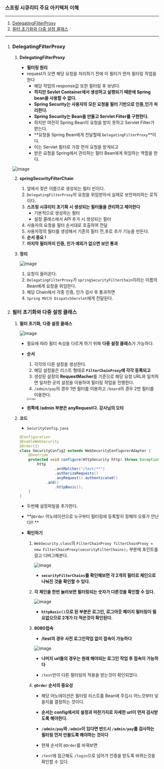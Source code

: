 ### **스프링 시큐리티 주요 아키텍처 이해**

---

1. [DelegatingFilterProxy](#DelegatingFilterProxy)
2. [필터 초기화와 다중 설정 클래스](#필터-초기화와-다중-설정-클래스)

---

1. ### DelegatingFilterProxy

    1. **DelegatingFilterProxy**

        * **필터링 원리**
        * request가 오면 해당 요청을 처리하기 전에 이 필터가 먼저 필터링 작업을 한다
            * 해당 작업의 response값 또한 필터링 후 보낸다.
            * **하지만 Sevlet Container에서 생성하고 실행되기 때문에 Spring bean을 사용할 수 없다.**
            * **Spring Security는 사용자의 모든 요청을 필터 기반으로 인증,인가 처리한다.**
            * **Spring Security는 Bean을 만들고 Servlet Filter를 구현한다.**
            * 하지만 여전히 Spring Bean이 요청을 받지 못하고 Servlet Filter가 받는다.
            * **요청을 Spring Bean에게 전달할때 `DelegatingFilterProxy`**이다.
            * 이는 Servlet 필터로 가장 먼저 요청을 받게되고
            * 받은 요청을  Spring에서 관리하는 필터 Bean에게 위임하는 역할을 한다.
        
    ![image](https://user-images.githubusercontent.com/52272332/97540284-c6101200-1a06-11eb-99af-44b6aa33ff5e.png)
        
    2. **springSecurityFilterChain**

        1. 앞에서 찾은 이름으로 생성되는 필터 빈이다.
        2. `DelegatingFilterProxy`의 요청을 위임받아서 실제로 보안처리하는 로직이다.
        3. **스프링 시큐리티 초기화 시 생성되는 필터들을 관리하고 제어한다**
        	* 기본적으로 생성하는 필터
        	* 설정 클래스에서 API 추가 시 생성되는 필터
        4. 사용자의 요청을 필터 순서대로 호출하여 전달
        5. 사용자정의 필터를 생성해서 기존의 필터 전,후로 추가 기능을 만든다.
        6. **순서 중요 !**
        7. **마지막 필터까지 인증, 인가 예외가 없으면 보안 통과**

    3. **정리**

        ![image](https://user-images.githubusercontent.com/52272332/97541355-5ef35d00-1a08-11eb-9e38-3650d781caf0.png)

        1. 요청이 들어온다.
        2. `DelegatingFilterProxy`가 `springSecurityFilterChain`이라는 이름의 Bean에게 요청을 위임한다.
        3. 해당 Chain에서 각종 인증, 인가 검사 후 통과하면
        4. `Spring MVC의 DispatchServlet`에게 전달된다.

2. ### 필터 초기화와 다중 설정 클래스

    1. **필터 초기화, 다중 설정 클래스**

    	![image](https://user-images.githubusercontent.com/52272332/97543827-1b9aed80-1a0c-11eb-839e-251c7a824d89.png)

    	* 필요에 따라 필터 속성을 다르게 하기 위해 **다중 설정 클래스**가 가능하다.

    	* **순서**

    		1. 각각의 다른 설정을 생성한다.
    		2. 해당 설정들은 리스트 형태로 **`FilterChainProxy`에 각각 등록되고**
    		3. 생성된 설정의 **RequestMacher**를 기준으로 해당 요청 URL와 일치하면 일차한 곳의 설정을 이용하여 필터링 작업을 진행한다.
    		4. `/admin/pay`의 경우 1번 필터를 이용하고 `/board`의 경우 2번 필터를 이용한다.

    		<img src="https://user-images.githubusercontent.com/52272332/97544779-6ec17000-1a0d-11eb-80a4-8bad4e6cefc6.png" alt="image" style="zoom:50%;" />

    	* **왼쪽에 /admin 부분은 anyRequest다. 강사님의 오타**

    2. **코드**

    	* `SecurityConfig.java`

    	```java
    	@Configuration
    	@EnableWebSecurity
    	@Order(1)
    	class SecurityConfig2 extends WebSecurityConfigurerAdapter {
    	    @Override
    	    protected void configure(HttpSecurity http) throws Exception {
    	        http
    	                .antMatcher("/test/**")
    	                .authorizeRequests()
    	                .anyRequest().authenticated()
    	            .and()
    	                .httpBasic();
    	    }
    	}
    	```

    	* 두번째 설정파일을 추가한다.
    	* **`@Order` 어노테이션으로 누구부터 필터링에 등록할지 정해야 오류가 안난다!! **

    	* **확인하기**

    		1. `WebSecurity.class`의 `FilterChainProxy filterChainProxy = new FilterChainProxy(securityFilterChains);` 부분에 포인트를 걸고 디버그해본다.

    			![image](https://user-images.githubusercontent.com/52272332/97546087-48043900-1a0f-11eb-8b93-d917679c49d4.png)

    			* **`securityFilterChains`를 확인해보면 각 2개의 필터로 체인으로 나눠진 것을 확인할 수 있다.**

    		2. **각 체인을 한번 눌러보면 필터링되는 숫자가 다른것을 확인할 수 있다.**

    			![image](https://user-images.githubusercontent.com/52272332/97546323-a3362b80-1a0f-11eb-9b84-18c5101427d2.png)

    			* **`httpBasic()`으로 된 부분은 로그인, 로그아웃 페이지 필터링이 필요없으므로 2개가 더 적은것이 확인된다.**

    		3. **8080접속**

    			* **/test의 경우 사전 로그인작업 없이  접속이 가능하다**

    			![image](https://user-images.githubusercontent.com/52272332/97547599-55222780-1a11-11eb-94dc-5f8b65d69a61.png)

    			* **나머지 url들의 경우는 원래 해야되는 로그인 작업 후 접속이 가능하다**

    			* `/test`만이 다른 필터링의 적용을 받는것이 확인되었다.

    		4. **`@Order` 순서의 중요성**

    			* 해당 어노테이션은 필터링 리스트를 Bean에 주입시 어느것부터 넣을지를 결정하는 것이다.
    			* **순서는 config에서의 설정과 마찬가지로 자세한 url이 먼저 검사받도록 해야한다.**
    			* **`/admin/pay`와 `/admin`이 있다면 반드시 `/admin/pay`를 검사하는 필터링 먼저 만들도록 해야하는 것이다**
    			* 현재 순서의 `@Order`를 바꿔보면 

    			* `/test`에 접근해도 `/login`으로 넘어가 인증을 받도록 바뀌는것을 확인할 수 있다.


